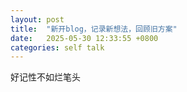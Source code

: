 ```yaml
---
layout: post
title:  "新开blog，记录新想法，回顾旧方案"
date:   2025-05-30 12:33:55 +0800
categories: self talk
---
```

好记性不如烂笔头
